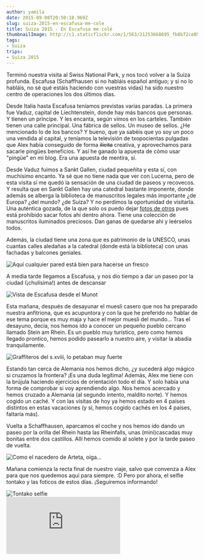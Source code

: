 ```yaml
---
author: yamila
date: 2015-09-08T20:50:18.969Z
slug: suiza-2015-en-escafusa-me-cole
title: Suiza 2015 - En Escafusa me colé
thumbnailImage: http://c1.staticflickr.com/1/563/21253668695_fb8b72ce05.jpg
tags:
- Suiza
trips:
- Suiza 2015
---
```


Terminó nuestra visita al Swiss National Park, y nos tocó volver a la Suiza profunda. Escafusa (Schaffhausen si no habláis español antiguo; y si no lo habláis, no sé qué estáis haciendo con vuestras vidas) ha sido nuestro centro de operaciones los dos últimos días.

Desde Italia hasta Escafusa teníamos previstas varias paradas. La primera fue Vaduz, capital de Liechtenstein, donde hay más bancos que personas. Y tienen un príncipe. Y les encanta, según vimos en los carteles. También tienen una calle principal. Una fábrica de sellos. Un museo de sellos. ¿He mencionado lo de los bancos? Y bueno, que ya sabéis que yo soy un poco una vendida al capital, y teníamos la televisión de txopocientas pulgadas que Alex había conseguido de forma <del>ilícita</del> creativa, y aprovechamos para sacarle pingües beneficios. Y así he ganado la apuesta de cómo usar "pingüe" en mi blog. Era una apuesta de mentira, sí.

Desde Vaduz fuimos a Sankt Gallen, ciudad pequeñita y esta sí, con muchísimo encanto. Ya sé que no tiene nada que ver con Lucerna, pero de esta visita sí me quedó la sensación de una ciudad de paseos y recovecos. Y resulta que en Sankt Gallen hay una catedral bastante imponente, donde además se alberga la biblioteca de manuscritos legales más importante ¿de Europa? ¿del mundo? ¿de Suiza? Y no perdimos la oportunidad de visitarla. Una auténtica gozada, de la que solo os puedo dejar <a href="https://www.google.es/search?q=sankt+gallen+library&biw=1918&bih=992&source=lnms&tbm=isch&sa=X&ved=0CAYQ_AUoAWoVChMImazw_aDoxwIVgekUCh1Vuw62" target="_new">fotos de otros</a> pues está prohibido sacar fotos ahí dentro ahora. Tiene una colección de manuscritos iluminados preciosos. Dan ganas de quedarse ahí y leérselos todos.

Además, la ciudad tiene una zona que es patrimonio de la UNESCO, unas cuantas calles aledañas a la catedral (donde está la biblioteca) con unas fachadas y balcones geniales.

<img src="http://c1.staticflickr.com/1/768/21243171032_43bb6ecf85_z.jpg" title="Aquí cualquier pared está bien para hacerse un fresco" />

A media tarde llegamos a Escafusa, y nos dio tiempo a dar un paseo por la ciudad (¡chulísima!) antes de descansar

<img src="http://c1.staticflickr.com/1/761/21243171852_4b833cfe43_z.jpg" title="Vista de Escafusa desde el Munot" />

Esta mañana, después de desayunar el muesli casero que nos ha preparado nuestra anfitriona, que es acupuntora y con la que he preferido no hablar de ese tema porque es muy maja y hace el mejor muesli del mundo... Tras el desayuno, decía, nos hemos ido a conocer un pequeño pueblo cercano llamado Stein am Rhein. Es un pueblo muy turístico, pero como hemos llegado prontico, hemos podido pasearlo a nuestro aire, y visitar la abadía tranquilamente.

<img src="http://c1.staticflickr.com/1/563/21253668695_fb8b72ce05.jpg" title="Graffiteros del s.xviii, lo petaban muy fuerte" />

Estando tan cerca de Alemania nos hemos dicho, ¿y sucederá algo mágico si cruzamos la frontera? ¡Es una duda legítima! Además, Alex me tiene con la brújula haciendo ejercicios de orientación todo el día. Y solo había una forma de comprobar si voy aprendiendo algo. Nos hemos acercado y hemos cruzado a Alemania (al segundo intento, maldito norte). Y hemos cogido un caché. Y con las visitas de hoy ya hemos estado en 4 países distintos en estas vacaciones (y sí, hemos cogido cachés en los 4 países, faltaría más).

Vuelta a Schaffhausen, aparcamos el coche y nos hemos ido dando un paseo por la orilla del Rhein hasta las Rheinfalls, unas (mini)cascadas muy bonitas entre dos castillos. Allí hemos comido al solete y por la tarde paseo de vuelta.

<img src="http://c2.staticflickr.com/6/5643/21065564160_1973eb478a_z.jpg" title="Como el nacedero de Arteta, oiga..." />

Mañana comienza la recta final de nuestro viaje, salvo que convenza a Alex para que nos quedemos aquí para siempre. :D Pero por ahora, el selfie tontako y las foticos de estos días. ¡Seguiremos informando!

<img src="http://c2.staticflickr.com/6/5671/21243170092_c61a27648b_z.jpg" title="Tontako selfie" />

<div class='embed-container'><iframe src='https://www.flickr.com/photos/125687915@N08/albums/72157656040226143/player' frameborder='0' allowfullscreen webkitallowfullscreen mozallowfullscreen oallowfullscreen msallowfullscreen></iframe></div>
